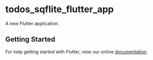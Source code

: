 # todos_sqflite_flutter_app

A new Flutter application.

## Getting Started

For help getting started with Flutter, view our online
[documentation](https://flutter.io/).
